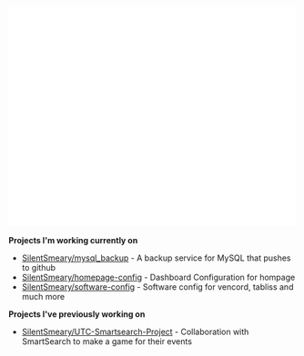 <p align="left"><img src="https://raw.githubusercontent.com/SilentSmeary/SilentSmeary/main/github-metrics.svg" /></p>


**Projects I'm working currently on**
- [SilentSmeary/mysql_backup](https://github.com/SilentSmeary/mysql_backup) - A backup service for MySQL that pushes to github
- [SilentSmeary/homepage-config](https://github.com/SilentSmeary/homepage-config) - Dashboard Configuration for hompage
- [SilentSmeary/software-config](https://github.com/SilentSmeary/software-config) - Software config for vencord, tabliss and much more

**Projects I've previously working on**
- [SilentSmeary/UTC-Smartsearch-Project](https://github.com/UTC-Smartsearch-Project) - Collaboration with SmartSearch to make a game for their events
